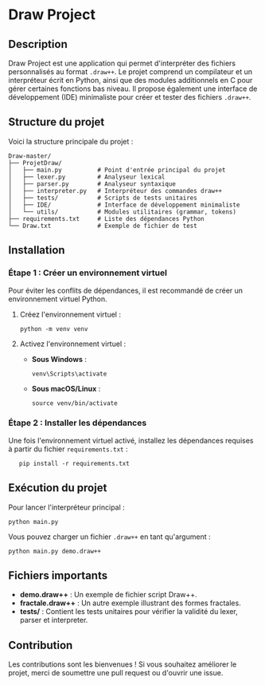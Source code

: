 # Draw Project

## Description
Draw Project est une application qui permet d'interpréter des fichiers personnalisés au format `.draw++`. Le projet comprend un compilateur et un interpréteur écrit en Python, ainsi que des modules additionnels en C pour gérer certaines fonctions bas niveau. Il propose également une interface de développement (IDE) minimaliste pour créer et tester des fichiers `.draw++`.

## Structure du projet
Voici la structure principale du projet :

```
Draw-master/
├── ProjetDraw/
│   ├── main.py          # Point d'entrée principal du projet
│   ├── lexer.py         # Analyseur lexical
│   ├── parser.py        # Analyseur syntaxique
│   ├── interpreter.py   # Interpréteur des commandes draw++
│   ├── tests/           # Scripts de tests unitaires
│   ├── IDE/             # Interface de développement minimaliste
│   └── utils/           # Modules utilitaires (grammar, tokens)
├── requirements.txt     # Liste des dépendances Python
└── Draw.txt             # Exemple de fichier de test
```

## Installation
### Étape 1 : Créer un environnement virtuel
Pour éviter les conflits de dépendances, il est recommandé de créer un environnement virtuel Python.

1. Créez l'environnement virtuel :
   ```
   python -m venv venv
   ```

2. Activez l'environnement virtuel :
   - **Sous Windows** :
     ```
     venv\Scripts\activate
     ```
   - **Sous macOS/Linux** :
     ```
     source venv/bin/activate
     ```

### Étape 2 : Installer les dépendances
Une fois l'environnement virtuel activé, installez les dépendances requises à partir du fichier `requirements.txt` :
```
   pip install -r requirements.txt
```

## Exécution du projet
Pour lancer l'interpréteur principal :
```
python main.py
```

Vous pouvez charger un fichier `.draw++` en tant qu'argument :
```
python main.py demo.draw++
```

## Fichiers importants
- **demo.draw++** : Un exemple de fichier script Draw++.
- **fractale.draw++** : Un autre exemple illustrant des formes fractales.
- **tests/** : Contient les tests unitaires pour vérifier la validité du lexer, parser et interpreter.

## Contribution
Les contributions sont les bienvenues ! Si vous souhaitez améliorer le projet, merci de soumettre une pull request ou d'ouvrir une issue.

